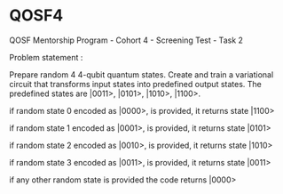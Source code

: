 # QOSF4
QOSF Mentorship Program - Cohort 4 - Screening Test - Task 2

Problem statement :

Prepare random 4 4-qubit quantum states. Create and train a variational circuit that transforms input states into predefined output states. The predefined states are |0011>, |0101>, |1010>, |1100>. 

if random state $0$ encoded as $|0000>$, is provided, it returns state $|1100>$

if random state $1$ encoded as $|0001>$, is provided, it returns state $|0101>$

if random state $2$ encoded as $|0010>$, is provided, it returns state $|1010>$

if random state $3$ encoded as $|0011>$, is provided, it returns state $|0011>$

if any other random state is provided the code returns $|0000>$


